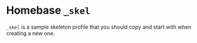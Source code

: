 # Homebase `_skel`

`_skel` is a sample skeleton profile that you should copy and start with when creating a new one.

